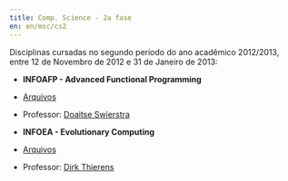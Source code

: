 ```yaml
---
title: Comp. Science - 2a fase
en: en/msc/cs2
---
```


Disciplinas cursadas no segundo período do ano acadêmico 2012/2013, entre 12 de Novembro de 2012 e 31 de Janeiro de 2013:

  * **INFOAFP - Advanced Functional Programming**
  * [Arquivos](http://archive.alvb.in/msc/03_infoafp/)
  * Professor: [Doaitse Swierstra](http://www.linkedin.com/pub/doaitse-swierstra/b/848/8ab)

  * **INFOEA - Evolutionary Computing**
  * [Arquivos](http://archive.alvb.in/msc/04_infoea/)
  * Professor: [Dirk Thierens](http://www.cs.uu.nl/staff/dirk.html)

